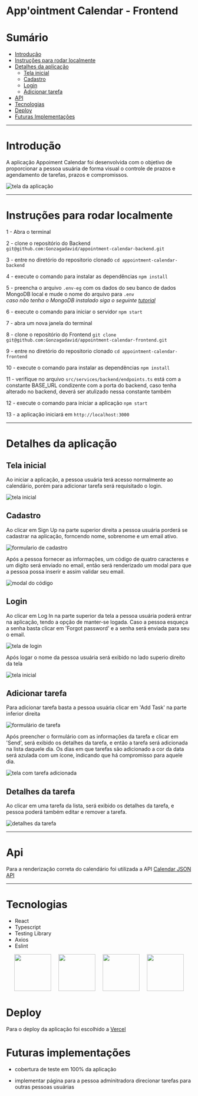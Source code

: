 # App'ointment Calendar - Frontend

# Sumário

- [Introdução](#introdução)
- [Instruções para rodar localmente](#instruções-para-rodar-localmente)
- [Detalhes da aplicação](#detalhes-da-aplicação)
  - [Tela inicial](#tela-inicial)
  - [Cadastro](#cadastro)
  - [Login](#login)
  - [Adicionar tarefa](#adicionar-tarefa)
- [API](#api)
- [Tecnologias](#tecnologias)
- [Deploy](#deploy)
- [Futuras Implementações](#futuras-implementações)

---

# Introdução

A aplicação Appoiment Calendar foi desenvolvida com o objetivo de proporcionar a pessoa usuária de forma visual o controle  de prazos e agendamento de tarefas, prazos e compromissos.

![tela da aplicação](./public/assets/images/introducao.png)

---

# Instruções para rodar localmente

1 - Abra o terminal

2 - clone o repositório do Backend `git@github.com:Gonzagadavid/appointment-calendar-backend.git`

3 - entre no diretório do repositorio clonado `cd appointment-calendar-backend`

4 - execute o comando para instalar as dependências `npm install`

5 - preencha o arquivo `.env-eg` com os dados do seu banco de dados MongoDB local e mude o nome do arquivo para `.env`  
*caso não tenha o MongoDB instalado siga o seguinte [tutorial](https://docs.mongodb.com/manual/installation/)* 

6 - execute o comando para iniciar o servidor `npm start`

7 - abra um nova janela do terminal

8 - clone o repositório do Frontend `git clone git@github.com:Gonzagadavid/appointment-calendar-frontend.git`

9 - entre no diretório do repositorio clonado `cd appointment-calendar-frontend`

10 - execute o comando para instalar as dependências `npm install`

11 - verifique no arquivo `src/services/backend/endpoints.ts` está com a constante BASE_URL  condizente com a porta do backend, caso tenha alterado no backend, deverá ser atulizado nessa constante também 

12 - execute o comando para iniciar a aplicação `npm start`

13 - a aplicação iniciará em `http://localhost:3000`

---

# Detalhes da aplicação


## Tela inicial

Ao iniciar a aplicação, a pessoa usuária terá acesso normalmente ao calendário, porém para adicionar tarefa será requisitado o login. 

![tela inicial](./public/assets/images/tela-inicial.png)

## Cadastro

Ao clicar em Sign Up na parte superior direita a pessoa usuária porderá se cadastrar na aplicação, forncendo nome, sobrenome e um email ativo.

![formulario de cadastro](./public/assets/images/cadastro.png)

Após a pessoa fornecer as informações, um código de quatro caracteres e um digito será enviado no email, então será renderizado um modal para que a pessoa possa inserir e assim validar seu email.

![modal do código](./public/assets/images/confirm-code.png)


## Login

Ao clicar em Log In na parte superior da tela a pessoa usuária poderá entrar na aplicação, tendo a opção de manter-se logada. 
Caso a pessoa esqueça a senha basta clicar em 'Forgot password' e a senha será enviada para seu o email.

![tela de login](./public/assets/images/login.png)


Após logar o nome da pessoa usuária será exibido no lado superio direito da tela

![tela inicial](./public/assets/images/logged.png)

## Adicionar tarefa

Para adicionar tarefa basta a pessoa usuária clicar em 'Add Task' na parte inferior direita

![formulário de tarefa](./public/assets/images/add-task.png)

Após preencher o formulário com as informações da tarefa e clicar em 'Send', será exibido os detalhes da tarefa, e então a tarefa será adicionada na lista daquele dia.
Os dias em que tarefas são adicionado a cor da data será azulada com um ícone, indicando que há compromisso para aquele dia.

![tela com tarefa adicionada](./public/assets/images/task-added.png)

## Detalhes da tarefa

Ao clicar em uma tarefa da lista, será exibido os detalhes da tarefa, e pessoa poderá também editar e remover a tarefa.

![detalhes da tarefa](./public/assets/images/task-details.png)

---

# Api

Para a renderização correta do calendário foi utilizada a API [Calendar JSON API](#https://github.com/Gonzagadavid/calendar-json-api)

---

# Tecnologias

- React
- Typescript
- Testing Library
- Axios
- Eslint

<div align="center">
  <img height="100" width="100" src="./public/assets/icons/react.svg"/> 
  &nbsp;&nbsp;&nbsp;
  <img height="100" width="100" src="./public/assets/icons/typescript.svg" />
  &nbsp;&nbsp;&nbsp;
  <img height="100" width="100" src="./public/assets/icons/testinglibrary.svg" />
  &nbsp;&nbsp;&nbsp;
  <img height="100" width="100" src="./public/assets/icons/eslint.svg" />
</div>

# Deploy

Para o deploy da aplicação foi escolhido a [Vercel](#https://vercel.com/)

# Futuras implementações

- cobertura de teste em 100% da aplicação

- implementar página para a pessoa adminitradora direcionar tarefas para outras pessoas usuárias
